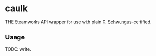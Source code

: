 # caulk

THE Steamworks API wrapper for use with plain C. [Schwungus](https://github.com/Schwungus)-certified.

## Usage

TODO: write.

